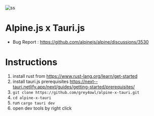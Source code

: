 ![ss](https://i.ibb.co/JC9zLWX/Screenshot-from-2023-04-17-14-29-38.png)
# Alpine.js x Tauri.js
- Bug Report : https://github.com/alpinejs/alpine/discussions/3530

# Instructions
1. install rust from https://www.rust-lang.org/learn/get-started
2. install tauri.js prerequisites https://next--tauri.netlify.app/next/guides/getting-started/prerequisites/
3. `git clone https://github.com/grey4owl/alpine-x-tauri.git`
4. `cd alpine-x-tauri`
5. run `cargo tauri dev`
6. open dev tools by right click
